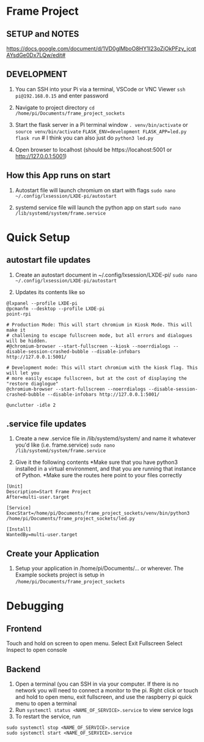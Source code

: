# Frame Project

## SETUP and NOTES
https://docs.google.com/document/d/1VD0glMboO8HY1I23oZjOkPFzy_jcqtAYsdGe0Dx7LQw/edit#

## DEVELOPMENT
1. You can SSH into your Pi via a terminal, VSCode or VNC Viewer
`ssh pi@192.168.0.15` and enter password

2. Navigate to project directory
`cd /home/pi/Documents/frame_project_sockets`

3. Start the flask server in a Pi terminal window
`. venv/bin/activate` or `source venv/bin/activate`
`FLASK_ENV=development FLASK_APP=led.py flask run` # I think you can also just do `python3 led.py`

4. Open browser to localhost (should be https://locahost:5001 or http://127.0.0.1:5001)

## How this App runs on start
1. Autostart file will launch chromium on start with flags
`sudo nano ~/.config/lxsession/LXDE-pi/autostart`

2. systemd service file will launch the python app on start
`sudo nano /lib/systemd/system/frame.service`


# Quick Setup
## autostart file updates
1. Create an autostart document in ~/.config/lxsession/LXDE-pi/
`sudo nano ~/.config/lxsession/LXDE-pi/autostart`

2. Updates its contents like so
```
@lxpanel --profile LXDE-pi
@pcmanfm --desktop --profile LXDE-pi
point-rpi

# Production Mode: This will start chromium in Kiosk Mode. This will make it 
# challening to escape fullscreen mode, but all errors and dialogues will be hidden.
#@chromium-browser --start-fullscreen --kiosk --noerrdialogs --disable-session-crashed-bubble --disable-infobars http://127.0.0.1:5001/

# Development mode: This will start chromium with the kiosk flag. This will let you
# more easily escape fullscreen, but at the cost of displaying the "restore diaglogue"
@chromium-browser --start-fullscreen --noerrdialogs --disable-session-crashed-bubble --disable-infobars http://127.0.0.1:5001/

@unclutter -idle 2

```

## .service file updates
1. Create a new .service file in /lib/systemd/system/ and name it whatever you'd like (i.e. frame.service)
`sudo nano /lib/systemd/system/frame.service`

2. Give it the following contents
*Make sure that you have python3 installed in a virtual environment, and that you are running that instance of Python.
*Make sure the routes here point to your files correctly
```
[Unit] 
Description=Start Frame Project 
After=multi-user.target

[Service]
ExecStart=/home/pi/Documents/frame_project_sockets/venv/bin/python3 /home/pi/Documents/frame_project_sockets/led.py

[Install]
WantedBy=multi-user.target

```

## Create your Application
1. Setup your application in /home/pi/Documents/... or wherever.
The Example sockets project is setup in `/home/pi/Documents/frame_project_sockets`

# Debugging
## Frontend
Touch and hold on screen to open menu. 
Select Exit Fullscreen
Select Inspect to open console

## Backend
1. Open a terminal (you can SSH in via your computer. If there is no network you will need to connect a monitor to the pi. Right click or touch and hold to open menu, exit fullscreen, and use the raspberry pi quick menu to open a terminal
2. Run `systemctl status <NAME_OF_SERVICE>.service` to view service logs
3. To restart the service, run
```
sudo systemctl stop <NAME_OF_SERVICE>.service
sudo systemctl start <NAME_OF_SERVICE>.service 
```
